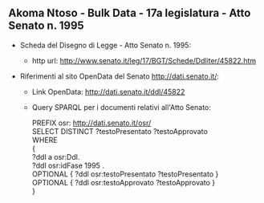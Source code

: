 ## Akoma Ntoso - Bulk Data - 17a legislatura - Atto Senato n. 1995 ##

* Scheda del Disegno di Legge - Atto Senato n. 1995:
	* http url: http://www.senato.it/leg/17/BGT/Schede/Ddliter/45822.htm

* Riferimenti al sito OpenData del Senato http://dati.senato.it/:
	* Link OpenData: http://dati.senato.it/ddl/45822
	* Query SPARQL per i documenti relativi all'Atto Senato:

        PREFIX osr: <http://dati.senato.it/osr/>  
		SELECT DISTINCT ?testoPresentato ?testoApprovato  
		WHERE  
		{  
		    ?ddl a osr:Ddl.  
		    ?ddl osr:idFase 1995 .  
		    OPTIONAL { ?ddl osr:testoPresentato ?testoPresentato }  
		    OPTIONAL { ?ddl osr:testoApprovato ?testoApprovato }  
		}
		